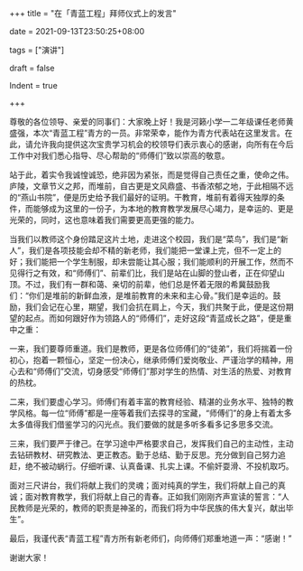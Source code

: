 +++
title = "在「青蓝工程」拜师仪式上的发言"

date = 2021-09-13T23:50:25+08:00

tags = ["演讲"]

draft = false

Indent = true

+++

尊敬的各位领导、亲爱的同事们：大家晚上好！我是河籁小学一二年级课任老师黄盛强，本次“青蓝工程”青方的一员。非常荣幸，能作为青方代表站在这里发言。在此，请允许我向提供这次宝贵学习机会的校领导们表示衷心的感谢，向所有在今后工作中对我们悉心指导、尽心帮助的“师傅们”致以崇高的敬意。

站于此，着实令我诚惶诚恐，绝非因为紧张，而是觉得自己责任之重，使命之伟。庐陵，文章节义之邦，而堆前，自古更是文风鼎盛、书香浓郁之地，于此相隔不远的“燕山书院”，便是历史给予我们最好的证明。干教育，堆前有着得天独厚的条件，而能够成为这里的一份子，为本地的教育教学发展尽心竭力，是幸运的、更是光荣的，同时，这也意味着我们需要更高更强的能力。

当我们以教师这个身份踏足这片土地，走进这个校园，我们是“菜鸟”，我们是“新人”，我们是各项技能会却不精的新老师，我们能把一堂课上完，但不一定上的好；我们能把一个学生制服，却未尝能让其心服；我们能顺利的开展工作，然而不见得行之有效，和“师傅们”、前辈们比，我们是站在山脚的登山者，正在仰望山顶。不过，我们有一群和蔼、亲切的前辈，他们总是怀着无限的希冀鼓励我们：“你们是堆前的新鲜血液，是堆前教育的未来和主心骨。”我们是幸运的。鼓励，我们会记在心里，期望，我们会抗在肩上，今天，我们共聚于此，便是这份期望的起点。而如何跟好作为领路人的“师傅们”，走好这段“青蓝成长之路”，便是重中之重：

一来，我们要尊师重道。我们是教师，更是各位师傅们的“徒弟”，我们将揣着一份初心，抱着一颗恒心，坚定一份决心，继承师傅们爱岗敬业、严谨治学的精神，用心去和“师傅们”交流，切身感受“师傅们”那对学生的热情、对生活的热爱、对教育的热枕。

二来，我们要虚心学习。师傅们有着丰富的教育经验、精湛的业务水平、独特的教学风格。每一位“师傅”都是一座等着我们去探寻的宝藏，“师傅们”的身上有着太多太多值得我们借鉴学习的闪光点。我们要做的就是多听多看多记多思多交流。

三来，我们要严于律己。在学习途中严格要求自己，发挥我们自己的主动性，主动去钻研教材、研究教法、更正教态。勤于总结、勤于反思。充分做到自己努力追赶，绝不被动蜗行。仔细听课、认真备课、扎实上课。不偷奸耍滑、不投机取巧。

面对三尺讲台，我们将献上我们的灵魂；面对纯真的学生，我们将献上自己的真诚；面对教育教学，我们将献上自己的青春。正如我们刚刚齐声宣读的誓言：“人民教师是光荣的，教师的职责是神圣的，而我们将为中华民族的伟大复兴，献出毕生”。

最后，我谨代表“青蓝工程”青方所有新老师们，向师傅们郑重地道一声：“感谢！”

谢谢大家！
